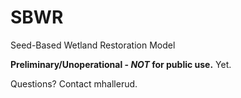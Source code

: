# SBWR
Seed-Based Wetland Restoration Model

**Preliminary/Unoperational - *NOT* for public use.** Yet.

Questions? Contact mhallerud.
